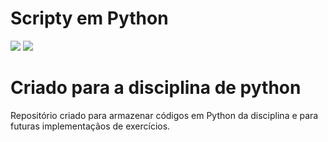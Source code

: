 # Scripty em Python 
<img src="https://img.shields.io/github/languages/top/OgliariNatan/Programa-o_em_Python?color=violet&style=plastic" />
<img src="https://img.shields.io/github/directory-file-count/OgliariNatan/Programa-o_em_Python?color=greem&label=qtd_arquivos" />
<h1>Criado para a disciplina de python</h1> 
<p> Repositório criado para armazenar códigos em Python da disciplina e para futuras implementaçãos de exercícios.</p>




